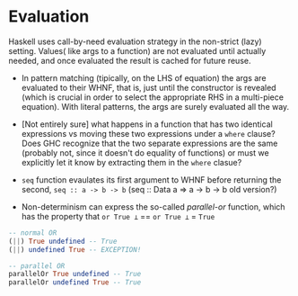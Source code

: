 # Evaluation

Haskell uses call-by-need evaluation strategy in the non-strict (lazy) setting. Values( like args to a function) are not evaluated until actually needed, and once evaluated the result is cached for future reuse.

* In pattern matching (tipically, on the LHS of equation) the args are evaluated to their WHNF, that is, just until the constructor is revealed (which is crucial in order to select the appropriate RHS in a multi-piece equation). With literal patterns, the args are surely evaluated all the way.

* [Not entirely sure] what happens in a function that has two identical expressions vs moving these two expressions under a `where` clause? Does GHC recognize that the two separate expressions are the same (probably not, since it doesn't do equality of functions) or must we explicitly let it know by extracting them in the `where` clasue?

* `seq` function evaulates its first argument to WHNF before returning the second, `seq :: a -> b -> b` (seq :: Data a => a -> b -> b old version?)

* Non-determinism can express the so-called *parallel-or* function, which has the property that `or True ⊥` == `or True ⊥` = `True`

```hs
-- normal OR
(||) True undefined -- True
(||) undefined True -- EXCEPTION!

-- parallel OR
parallelOr True undefined -- True
parallelOr undefined True -- True
```
